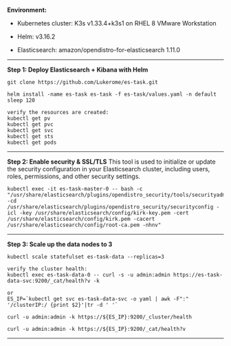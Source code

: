 **Environment:**

- Kubernetes cluster: K3s v1.33.4+k3s1 on RHEL 8 VMware Workstation

- Helm: v3.16.2

- Elasticsearch: amazon/opendistro-for-elasticsearch 1.11.0


--- 

**Step 1: Deploy Elasticsearch + Kibana with Helm**
```
git clone https://github.com/Lukerome/es-task.git

helm install -name es-task es-task -f es-task/values.yaml -n default
sleep 120

verify the resources are created:
kubectl get pv
kubectl get pvc
kubectl get svc
kubectl get sts
kubectl get pods
```
---
**Step 2: Enable security & SSL/TLS**
This tool is used to initialize or update the security configuration in your Elasticsearch cluster, including users, roles, permissions, and other security settings.
```
kubectl exec -it es-task-master-0 -- bash -c "/usr/share/elasticsearch/plugins/opendistro_security/tools/securityadmin.sh -cd /usr/share/elasticsearch/plugins/opendistro_security/securityconfig -icl -key /usr/share/elasticsearch/config/kirk-key.pem -cert /usr/share/elasticsearch/config/kirk.pem -cacert /usr/share/elasticsearch/config/root-ca.pem -nhnv"
```

---
**Step 3: Scale up the data nodes to 3**
```
kubectl scale statefulset es-task-data --replicas=3

verify the cluster health:
kubectl exec es-task-data-0 -- curl -s -u admin:admin https://es-task-data-svc:9200/_cat/health?v -k

or 
ES_IP=`kubectl get svc es-task-data-svc -o yaml | awk -F":" '/clusterIP:/ {print $2}'|tr -d ' '`

curl -u admin:admin -k https://${ES_IP}:9200/_cluster/health

curl -u admin:admin -k https://${ES_IP}:9200/_cat/health?v
```
---